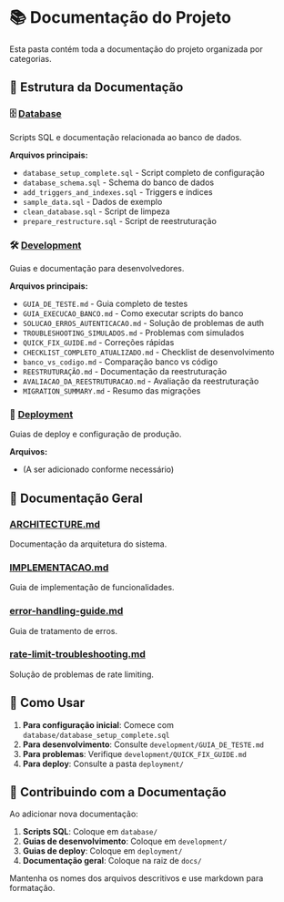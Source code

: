 # 📚 Documentação do Projeto

Esta pasta contém toda a documentação do projeto organizada por categorias.

## 📁 Estrutura da Documentação

### 🗄️ [Database](./database/)
Scripts SQL e documentação relacionada ao banco de dados.

**Arquivos principais:**
- `database_setup_complete.sql` - Script completo de configuração
- `database_schema.sql` - Schema do banco de dados
- `add_triggers_and_indexes.sql` - Triggers e índices
- `sample_data.sql` - Dados de exemplo
- `clean_database.sql` - Script de limpeza
- `prepare_restructure.sql` - Script de reestruturação

### 🛠️ [Development](./development/)
Guias e documentação para desenvolvedores.

**Arquivos principais:**
- `GUIA_DE_TESTE.md` - Guia completo de testes
- `GUIA_EXECUCAO_BANCO.md` - Como executar scripts do banco
- `SOLUCAO_ERROS_AUTENTICACAO.md` - Solução de problemas de auth
- `TROUBLESHOOTING_SIMULADOS.md` - Problemas com simulados
- `QUICK_FIX_GUIDE.md` - Correções rápidas
- `CHECKLIST_COMPLETO_ATUALIZADO.md` - Checklist de desenvolvimento
- `banco_vs_codigo.md` - Comparação banco vs código
- `REESTRUTURAÇÃO.md` - Documentação da reestruturação
- `AVALIACAO_DA_REESTRUTURACAO.md` - Avaliação da reestruturação
- `MIGRATION_SUMMARY.md` - Resumo das migrações

### 🚀 [Deployment](./deployment/)
Guias de deploy e configuração de produção.

**Arquivos:**
- (A ser adicionado conforme necessário)

## 📖 Documentação Geral

### [ARCHITECTURE.md](./ARCHITECTURE.md)
Documentação da arquitetura do sistema.

### [IMPLEMENTACAO.md](./IMPLEMENTACAO.md)
Guia de implementação de funcionalidades.

### [error-handling-guide.md](./error-handling-guide.md)
Guia de tratamento de erros.

### [rate-limit-troubleshooting.md](./rate-limit-troubleshooting.md)
Solução de problemas de rate limiting.

## 🎯 Como Usar

1. **Para configuração inicial**: Comece com `database/database_setup_complete.sql`
2. **Para desenvolvimento**: Consulte `development/GUIA_DE_TESTE.md`
3. **Para problemas**: Verifique `development/QUICK_FIX_GUIDE.md`
4. **Para deploy**: Consulte a pasta `deployment/`

## 📝 Contribuindo com a Documentação

Ao adicionar nova documentação:

1. **Scripts SQL**: Coloque em `database/`
2. **Guias de desenvolvimento**: Coloque em `development/`
3. **Guias de deploy**: Coloque em `deployment/`
4. **Documentação geral**: Coloque na raiz de `docs/`

Mantenha os nomes dos arquivos descritivos e use markdown para formatação. 